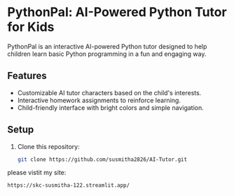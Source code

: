 # PythonPal: AI-Powered Python Tutor for Kids

PythonPal is an interactive AI-powered Python tutor designed to help children learn basic Python programming in a fun and engaging way.

## Features
- Customizable AI tutor characters based on the child's interests.
- Interactive homework assignments to reinforce learning.
- Child-friendly interface with bright colors and simple navigation.

## Setup
1. Clone this repository:
   ```bash
   git clone https://github.com/susmitha2826/AI-Tutor.git

please vistit my site: 
```bash
https://skc-susmitha-122.streamlit.app/
